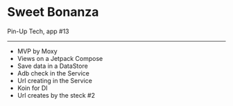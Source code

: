 # Sweet Bonanza
Pin-Up Tech, app #13

---

- MVP by Moxy
- Views on a Jetpack Compose
- Save data in a DataStore
- Adb check in the Service
- Url creating in the Service
- Koin for DI
- Url creates by the steck #2